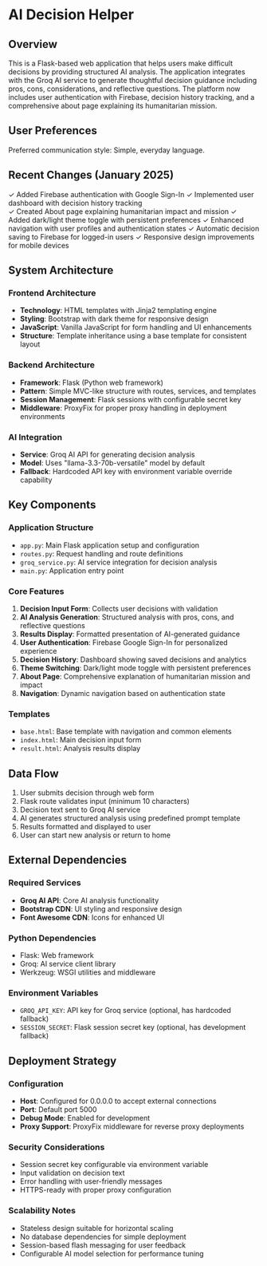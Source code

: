 # AI Decision Helper

## Overview

This is a Flask-based web application that helps users make difficult decisions by providing structured AI analysis. The application integrates with the Groq AI service to generate thoughtful decision guidance including pros, cons, considerations, and reflective questions. The platform now includes user authentication with Firebase, decision history tracking, and a comprehensive about page explaining its humanitarian mission.

## User Preferences

Preferred communication style: Simple, everyday language.

## Recent Changes (January 2025)

✓ Added Firebase authentication with Google Sign-In
✓ Implemented user dashboard with decision history tracking  
✓ Created About page explaining humanitarian impact and mission
✓ Added dark/light theme toggle with persistent preferences
✓ Enhanced navigation with user profiles and authentication states
✓ Automatic decision saving to Firebase for logged-in users
✓ Responsive design improvements for mobile devices

## System Architecture

### Frontend Architecture
- **Technology**: HTML templates with Jinja2 templating engine
- **Styling**: Bootstrap with dark theme for responsive design
- **JavaScript**: Vanilla JavaScript for form handling and UI enhancements
- **Structure**: Template inheritance using a base template for consistent layout

### Backend Architecture
- **Framework**: Flask (Python web framework)
- **Pattern**: Simple MVC-like structure with routes, services, and templates
- **Session Management**: Flask sessions with configurable secret key
- **Middleware**: ProxyFix for proper proxy handling in deployment environments

### AI Integration
- **Service**: Groq AI API for generating decision analysis
- **Model**: Uses "llama-3.3-70b-versatile" model by default
- **Fallback**: Hardcoded API key with environment variable override capability

## Key Components

### Application Structure
- `app.py`: Main Flask application setup and configuration
- `routes.py`: Request handling and route definitions
- `groq_service.py`: AI service integration for decision analysis
- `main.py`: Application entry point

### Core Features
1. **Decision Input Form**: Collects user decisions with validation
2. **AI Analysis Generation**: Structured analysis with pros, cons, and reflective questions
3. **Results Display**: Formatted presentation of AI-generated guidance
4. **User Authentication**: Firebase Google Sign-In for personalized experience
5. **Decision History**: Dashboard showing saved decisions and analytics
6. **Theme Switching**: Dark/light mode toggle with persistent preferences
7. **About Page**: Comprehensive explanation of humanitarian mission and impact
8. **Navigation**: Dynamic navigation based on authentication state

### Templates
- `base.html`: Base template with navigation and common elements
- `index.html`: Main decision input form
- `result.html`: Analysis results display

## Data Flow

1. User submits decision through web form
2. Flask route validates input (minimum 10 characters)
3. Decision text sent to Groq AI service
4. AI generates structured analysis using predefined prompt template
5. Results formatted and displayed to user
6. User can start new analysis or return to home

## External Dependencies

### Required Services
- **Groq AI API**: Core AI analysis functionality
- **Bootstrap CDN**: UI styling and responsive design
- **Font Awesome CDN**: Icons for enhanced UI

### Python Dependencies
- Flask: Web framework
- Groq: AI service client library
- Werkzeug: WSGI utilities and middleware

### Environment Variables
- `GROQ_API_KEY`: API key for Groq service (optional, has hardcoded fallback)
- `SESSION_SECRET`: Flask session secret key (optional, has development fallback)

## Deployment Strategy

### Configuration
- **Host**: Configured for 0.0.0.0 to accept external connections
- **Port**: Default port 5000
- **Debug Mode**: Enabled for development
- **Proxy Support**: ProxyFix middleware for reverse proxy deployments

### Security Considerations
- Session secret key configurable via environment variable
- Input validation on decision text
- Error handling with user-friendly messages
- HTTPS-ready with proper proxy configuration

### Scalability Notes
- Stateless design suitable for horizontal scaling
- No database dependencies for simple deployment
- Session-based flash messaging for user feedback
- Configurable AI model selection for performance tuning
